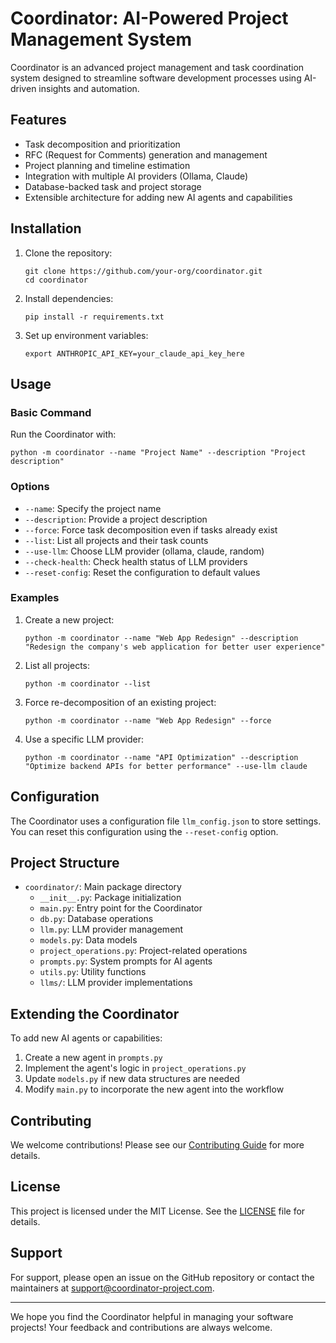 # Coordinator: AI-Powered Project Management System

Coordinator is an advanced project management and task coordination system designed to streamline software development processes using AI-driven insights and automation.

## Features

- Task decomposition and prioritization
- RFC (Request for Comments) generation and management
- Project planning and timeline estimation
- Integration with multiple AI providers (Ollama, Claude)
- Database-backed task and project storage
- Extensible architecture for adding new AI agents and capabilities

## Installation

1. Clone the repository:
   ```
   git clone https://github.com/your-org/coordinator.git
   cd coordinator
   ```

2. Install dependencies:
   ```
   pip install -r requirements.txt
   ```

3. Set up environment variables:
   ```
   export ANTHROPIC_API_KEY=your_claude_api_key_here
   ```

## Usage

### Basic Command

Run the Coordinator with:

```
python -m coordinator --name "Project Name" --description "Project description"
```

### Options

- `--name`: Specify the project name
- `--description`: Provide a project description
- `--force`: Force task decomposition even if tasks already exist
- `--list`: List all projects and their task counts
- `--use-llm`: Choose LLM provider (ollama, claude, random)
- `--check-health`: Check health status of LLM providers
- `--reset-config`: Reset the configuration to default values

### Examples

1. Create a new project:
   ```
   python -m coordinator --name "Web App Redesign" --description "Redesign the company's web application for better user experience"
   ```

2. List all projects:
   ```
   python -m coordinator --list
   ```

3. Force re-decomposition of an existing project:
   ```
   python -m coordinator --name "Web App Redesign" --force
   ```

4. Use a specific LLM provider:
   ```
   python -m coordinator --name "API Optimization" --description "Optimize backend APIs for better performance" --use-llm claude
   ```

## Configuration

The Coordinator uses a configuration file `llm_config.json` to store settings. You can reset this configuration using the `--reset-config` option.

## Project Structure

- `coordinator/`: Main package directory
  - `__init__.py`: Package initialization
  - `main.py`: Entry point for the Coordinator
  - `db.py`: Database operations
  - `llm.py`: LLM provider management
  - `models.py`: Data models
  - `project_operations.py`: Project-related operations
  - `prompts.py`: System prompts for AI agents
  - `utils.py`: Utility functions
  - `llms/`: LLM provider implementations

## Extending the Coordinator

To add new AI agents or capabilities:

1. Create a new agent in `prompts.py`
2. Implement the agent's logic in `project_operations.py`
3. Update `models.py` if new data structures are needed
4. Modify `main.py` to incorporate the new agent into the workflow

## Contributing

We welcome contributions! Please see our [Contributing Guide](CONTRIBUTING.md) for more details.

## License

This project is licensed under the MIT License. See the [LICENSE](LICENSE) file for details.

## Support

For support, please open an issue on the GitHub repository or contact the maintainers at support@coordinator-project.com.

---

We hope you find the Coordinator helpful in managing your software projects! Your feedback and contributions are always welcome.
